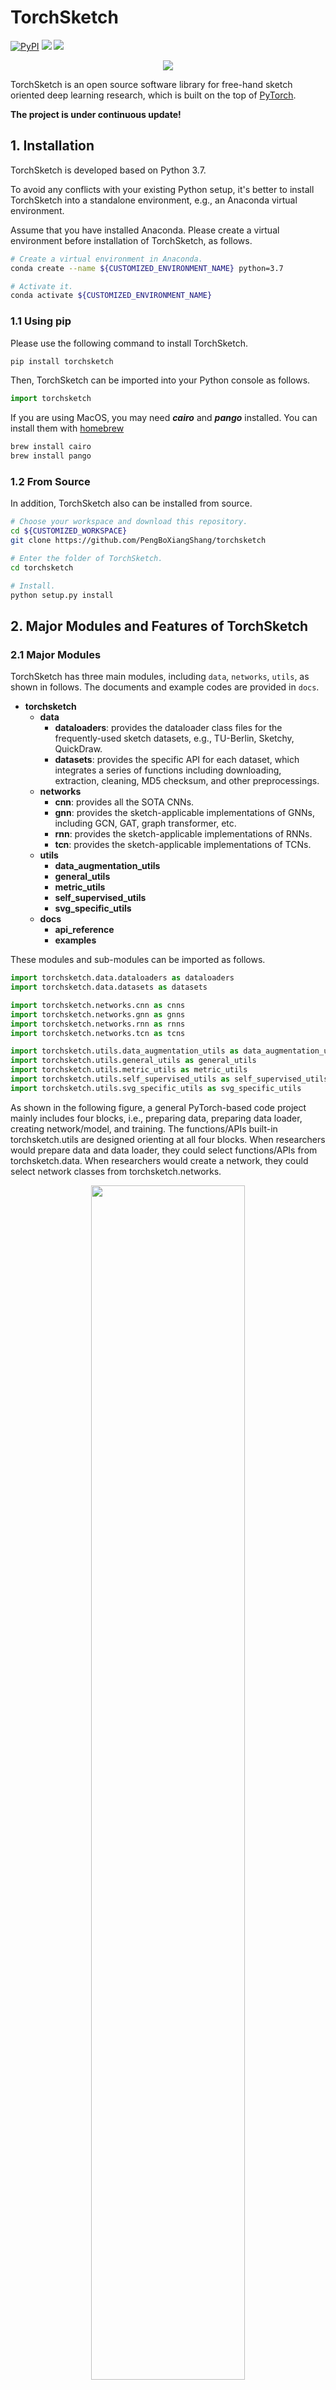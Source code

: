 # TorchSketch
[![PyPI](https://img.shields.io/pypi/v/torchsketch)](https://pypi.org/project/torchsketch/) ![](https://img.shields.io/badge/language-Python-{green}.svg) ![](https://img.shields.io/npm/l/express.svg)

<div align=center><img src="https://github.com/PengBoXiangShang/torchsketch/blob/master/torchsketch/docs/others/torchsketch.gif"/></div>

TorchSketch is an open source software library for free-hand sketch oriented deep learning research, which is built on the top of [PyTorch](https://pytorch.org/).

**The project is under continuous update!**



## 1. Installation
TorchSketch is developed based on Python 3.7.

To avoid any conflicts with your existing Python setup, it's better to install TorchSketch into a standalone environment, e.g., an Anaconda virtual environment.

Assume that you have installed Anaconda. Please create a virtual environment before installation of TorchSketch, as follows.
```bash
# Create a virtual environment in Anaconda.
conda create --name ${CUSTOMIZED_ENVIRONMENT_NAME} python=3.7

# Activate it.
conda activate ${CUSTOMIZED_ENVIRONMENT_NAME}
```

### 1.1 Using pip
Please use the following command to install TorchSketch. 
```bash
pip install torchsketch
```
Then, TorchSketch can be imported into your Python console as follows.
```python
import torchsketch
```
If you are using MacOS, you may need ***cairo*** and ***pango*** installed. You can install them with [homebrew](https://brew.sh/)
```bash
brew install cairo
brew install pango
```

### 1.2 From Source
In addition, TorchSketch also can be installed from source.
```bash
# Choose your workspace and download this repository.
cd ${CUSTOMIZED_WORKSPACE}
git clone https://github.com/PengBoXiangShang/torchsketch

# Enter the folder of TorchSketch.
cd torchsketch

# Install.
python setup.py install
```


## 2. Major Modules and Features of TorchSketch

### 2.1 Major Modules
TorchSketch has three main modules, including `data`, `networks`, `utils`, as shown in follows.
The documents and example codes are provided in `docs`.
  - **torchsketch**
    - **data**
      - **dataloaders**: provides the dataloader class files for the frequently-used sketch datasets, e.g., TU-Berlin, Sketchy, QuickDraw.
      - **datasets**: provides the specific API for each dataset, which integrates a series of functions including downloading, extraction, cleaning, MD5 checksum, and other preprocessings.
    - **networks**
      - **cnn**: provides all the SOTA CNNs.
      - **gnn**: provides the sketch-applicable implementations of GNNs, including GCN, GAT, graph transformer, etc.
      - **rnn**: provides the sketch-applicable implementations of RNNs.
      - **tcn**: provides the sketch-applicable implementations of TCNs.
    - **utils**
      - **data_augmentation_utils**
      - **general_utils**
      - **metric_utils**
      - **self_supervised_utils**
      - **svg_specific_utils**
    - **docs**
      - **api_reference**
      - **examples**

These modules and sub-modules can be imported as follows.
```python
import torchsketch.data.dataloaders as dataloaders
import torchsketch.data.datasets as datasets

import torchsketch.networks.cnn as cnns
import torchsketch.networks.gnn as gnns
import torchsketch.networks.rnn as rnns
import torchsketch.networks.tcn as tcns

import torchsketch.utils.data_augmentation_utils as data_augmentation_utils
import torchsketch.utils.general_utils as general_utils
import torchsketch.utils.metric_utils as metric_utils
import torchsketch.utils.self_supervised_utils as self_supervised_utils
import torchsketch.utils.svg_specific_utils as svg_specific_utils
```

As shown in the following figure, a general PyTorch-based code project mainly includes four blocks, i.e., preparing data, preparing data loader, creating network/model, and training. The functions/APIs built-in torchsketch.utils are designed orienting at all four blocks. When researchers would prepare data and data loader, they could select functions/APIs from torchsketch.data. When researchers would create a network, they could select network classes from torchsketch.networks.
<div align=center><img src="https://github.com/PengBoXiangShang/torchsketch/blob/master/torchsketch/docs/others/pseudo-code-figure.png" width="70%"/></div>



### 2.2 Major Features
  - TorchSketch supports both GPU based and Python built-in multi-processing acceleration.
  - TorchSketch is modular, flexible, and extensible, without overly complex design patterns and excessive encapsulation.
  - TorchSketch provides four kinds of network architectures that are applicable to sketch, i.e., CNN, RNN, GNN, TCN.
  - TorchSketch is compatible to not only numerous datasets but also various formats of free-hand sketch, e.g., SVG, NumPy, PNG, JPEG, by providing numerous format-convert APIs, format-specific APIs, etc.
  - TorchSketch supports self-supervised learning study for sketch.
  - TorchSketch, beyond free-hand sketch research, also has some universal components that are applicable to the studies for other deep learning topics.


## Citations
If you find this code useful to your research, please cite our paper "**Deep Learning for Free-Hand Sketch: A Survey**" ([https://arxiv.org/abs/2001.02600](https://arxiv.org/abs/2001.02600)):


## License
This project is licensed under the MIT License
